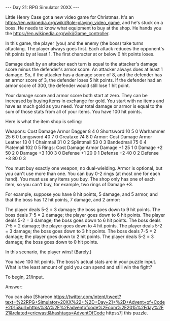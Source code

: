 --- Day 21: RPG Simulator 20XX ---

Little Henry Case got a new video game for Christmas. It's an https://en.wikipedia.org/wiki/Role-playing_video_game, and he's stuck on a boss. He needs to know what equipment to buy at the shop. He hands you the https://en.wikipedia.org/wiki/Game_controller.

 In this game, the player (you) and the enemy (the boss) take turns attacking. The player always goes first. Each attack reduces the opponent's hit points by at least 1. The first character at or below 0 hit points loses.

 Damage dealt by an attacker each turn is equal to the attacker's damage score minus the defender's armor score. An attacker always does at least 1 damage. So, if the attacker has a damage score of 8, and the defender has an armor score of 3, the defender loses 5 hit points. If the defender had an armor score of 300, the defender would still lose 1 hit point.

 Your damage score and armor score both start at zero. They can be increased by buying items in exchange for gold. You start with no items and have as much gold as you need. Your total damage or armor is equal to the sum of those stats from all of your items. You have 100 hit points.

 Here is what the item shop is selling:

 Weapons: Cost Damage Armor Dagger 8 4 0 Shortsword 10 5 0 Warhammer 25 6 0 Longsword 40 7 0 Greataxe 74 8 0 Armor: Cost Damage Armor Leather 13 0 1 Chainmail 31 0 2 Splintmail 53 0 3 Bandedmail 75 0 4 Platemail 102 0 5 Rings: Cost Damage Armor Damage +1 25 1 0 Damage +2 50 2 0 Damage +3 100 3 0 Defense +1 20 0 1 Defense +2 40 0 2 Defense +3 80 0 3 

You must buy exactly one weapon; no dual-wielding. Armor is optional, but you can't use more than one. You can buy 0-2 rings (at most one for each hand). You must use any items you buy. The shop only has one of each item, so you can't buy, for example, two rings of Damage +3.

 For example, suppose you have 8 hit points, 5 damage, and 5 armor, and that the boss has 12 hit points, 7 damage, and 2 armor:

 
The player deals 5-2 = 3 damage; the boss goes down to 9 hit points. 
The boss deals 7-5 = 2 damage; the player goes down to 6 hit points. 
The player deals 5-2 = 3 damage; the boss goes down to 6 hit points. 
The boss deals 7-5 = 2 damage; the player goes down to 4 hit points. 
The player deals 5-2 = 3 damage; the boss goes down to 3 hit points. 
The boss deals 7-5 = 2 damage; the player goes down to 2 hit points. 
The player deals 5-2 = 3 damage; the boss goes down to 0 hit points. 
 

In this scenario, the player wins! (Barely.)

 You have 100 hit points. The boss's actual stats are in your puzzle input. What is the least amount of gold you can spend and still win the fight?

 To begin, 21/input.

 Answer: 

 You can also [Shareon https://twitter.com/intent/tweet?text=%22RPG+Simulator+20XX%22+%2D+Day+21+%2D+Advent+of+Code+2015&url=https%3A%2F%2Fadventofcode%2Ecom%2F2015%2Fday%2F21&related=ericwastl&hashtags=AdventOfCode https://] this puzzle.

 